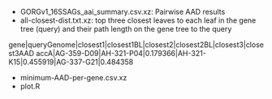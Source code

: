 * GORGv1_16SSAGs_aai_summary.csv.xz: Pairwise AAD results
* all-closest-dist.txt.xz: top three closest leaves to each leaf in the gene tree (query) and their path length on the gene tree to the query

gene|queryGenome|closest1|closest1BL|closest2|closest2BL|closest3|closest3AAD
accA|AG-359-D09|AH-321-P04|0.179366|AH-321-K15|0.455919|AG-337-G21|0.484358 

* minimum-AAD-per-gene.csv.xz
* plot.R
